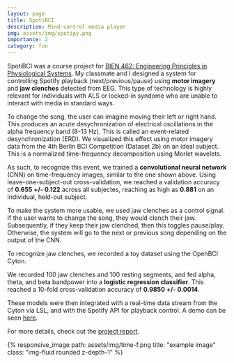 ```yaml
---
layout: page
title: SpotiBCI
description: Mind-control media player
img: assets/img/spotipy.png
importance: 2
category: fun
---
```


SpotiBCI was a course project for <a href="https://www.mcgill.ca/study/2020-2021/courses/bien-462">BIEN 462: Engineering Principles in Physiological Systems</a>. My classmate and I designed a system for controlling Spotify playback (next/previous/pause) using <b>motor imagery</b> and <b>jaw clenches</b> detected from EEG. This type of technology is highly relevant for individuals with ALS or locked-in syndome who are unable to interact with media in standard ways.

To change the song, the user can imagine moving their left or right hand. This produces an acute desychronization of electrical oscillations in the alpha frequency band (8-13 Hz). This is called an event-related desynchronization (ERD). We visualized this effect using motor imagery data from the 4th Berlin BCI Competition (Dataset 2b) on an ideal subject. This is a normalized time-frequency decomposition using Morlet wavelets.

As such, to recognize this event, we trained a <b>convolutional neural network</b> (CNN) on time-frequency images, similar to the one shown above. Using leave-one-subject-out cross-validation, we reached a validation accuracy of <b>0.655 +/- 0.122</b> across all subjectes, reaching as high as <b>0.881</b> on an individual, held-out subject.

To make the system more usable, we used jaw clenches as a control signal. If the user wants to change the song, they would clench their jaw. Subsequently, if they keep their jaw clenched, then this toggles pause/play. Otherwise, the system will go to the next or previous song depending on the output of the CNN.

To recognize jaw clenches, we recorded a toy dataset using the OpenBCI Cyton.

We recorded 100 jaw clenches and 100 resting segments, and fed alpha, theta, and beta bandpower into a <b>logistic regression classifier</b>. This reached a 10-fold cross-validation accuracy of <b>0.9850 +/- 0.0014</b>.

These models were then integrated with a real-time data stream from the Cyton via LSL, and with the Spotify API for playback control. A demo can be seen <a href="https://www.youtube.com/watch?v=4_M3x-Q__Q8">here</a>.

For more details, check out the <a href="https://arthurboschet.github.io/assets/pdf/spotibci.pdf">project report</a>.

<div class="row text-center">
    <div class="col-sm mt-3 mt-md-0">
        {% responsive_image path: assets/img/time-f.png title: "example image" class: "img-fluid rounded z-depth-1" %}
    </div>
</div>
<div class="caption">
    
</div>